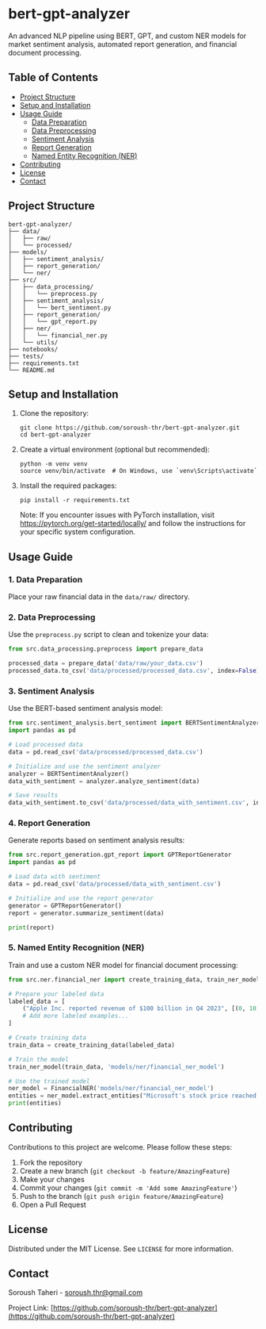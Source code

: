# bert-gpt-analyzer

An advanced NLP pipeline using BERT, GPT, and custom NER models for market sentiment analysis, automated report generation, and financial document processing.

## Table of Contents

- [Project Structure](#project-structure)
- [Setup and Installation](#setup-and-installation)
- [Usage Guide](#usage-guide)
  - [Data Preparation](#1-data-preparation)
  - [Data Preprocessing](#2-data-preprocessing)
  - [Sentiment Analysis](#3-sentiment-analysis)
  - [Report Generation](#4-report-generation)
  - [Named Entity Recognition (NER)](#5-named-entity-recognition-ner)
- [Contributing](#contributing)
- [License](#license)
- [Contact](#contact)

## Project Structure

```
bert-gpt-analyzer/
├── data/
│   ├── raw/
│   └── processed/
├── models/
│   ├── sentiment_analysis/
│   ├── report_generation/
│   └── ner/
├── src/
│   ├── data_processing/
│   │   └── preprocess.py
│   ├── sentiment_analysis/
│   │   └── bert_sentiment.py
│   ├── report_generation/
│   │   └── gpt_report.py
│   ├── ner/
│   │   └── financial_ner.py
│   └── utils/
├── notebooks/
├── tests/
├── requirements.txt
└── README.md
```

## Setup and Installation

1. Clone the repository:
   ```
   git clone https://github.com/soroush-thr/bert-gpt-analyzer.git
   cd bert-gpt-analyzer
   ```

2. Create a virtual environment (optional but recommended):
   ```
   python -m venv venv
   source venv/bin/activate  # On Windows, use `venv\Scripts\activate`
   ```

3. Install the required packages:
   ```
   pip install -r requirements.txt
   ```

   Note: If you encounter issues with PyTorch installation, visit https://pytorch.org/get-started/locally/ and follow the instructions for your specific system configuration.

## Usage Guide

### 1. Data Preparation

Place your raw financial data in the `data/raw/` directory.

### 2. Data Preprocessing

Use the `preprocess.py` script to clean and tokenize your data:

```python
from src.data_processing.preprocess import prepare_data

processed_data = prepare_data('data/raw/your_data.csv')
processed_data.to_csv('data/processed/processed_data.csv', index=False)
```

### 3. Sentiment Analysis

Use the BERT-based sentiment analysis model:

```python
from src.sentiment_analysis.bert_sentiment import BERTSentimentAnalyzer
import pandas as pd

# Load processed data
data = pd.read_csv('data/processed/processed_data.csv')

# Initialize and use the sentiment analyzer
analyzer = BERTSentimentAnalyzer()
data_with_sentiment = analyzer.analyze_sentiment(data)

# Save results
data_with_sentiment.to_csv('data/processed/data_with_sentiment.csv', index=False)
```

### 4. Report Generation

Generate reports based on sentiment analysis results:

```python
from src.report_generation.gpt_report import GPTReportGenerator
import pandas as pd

# Load data with sentiment
data = pd.read_csv('data/processed/data_with_sentiment.csv')

# Initialize and use the report generator
generator = GPTReportGenerator()
report = generator.summarize_sentiment(data)

print(report)
```

### 5. Named Entity Recognition (NER)

Train and use a custom NER model for financial document processing:

```python
from src.ner.financial_ner import create_training_data, train_ner_model, FinancialNER

# Prepare your labeled data
labeled_data = [
    ("Apple Inc. reported revenue of $100 billion in Q4 2023", [(0, 10, "ORG"), (31, 43, "MONEY"), (47, 55, "DATE")])
    # Add more labeled examples...
]

# Create training data
train_data = create_training_data(labeled_data)

# Train the model
train_ner_model(train_data, 'models/ner/financial_ner_model')

# Use the trained model
ner_model = FinancialNER('models/ner/financial_ner_model')
entities = ner_model.extract_entities("Microsoft's stock price reached $300 on January 15, 2024")
print(entities)
```

## Contributing

Contributions to this project are welcome. Please follow these steps:

1. Fork the repository
2. Create a new branch (`git checkout -b feature/AmazingFeature`)
3. Make your changes
4. Commit your changes (`git commit -m 'Add some AmazingFeature'`)
5. Push to the branch (`git push origin feature/AmazingFeature`)
6. Open a Pull Request

## License

Distributed under the MIT License. See `LICENSE` for more information.

## Contact

Soroush Taheri - soroush.thr@gmail.com

Project Link: [https://github.com/soroush-thr/bert-gpt-analyzer](https://github.com/soroush-thr/bert-gpt-analyzer)